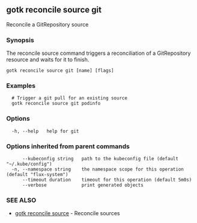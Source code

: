 ## gotk reconcile source git

Reconcile a GitRepository source

### Synopsis

The reconcile source command triggers a reconciliation of a GitRepository resource and waits for it to finish.

```
gotk reconcile source git [name] [flags]
```

### Examples

```
  # Trigger a git pull for an existing source
  gotk reconcile source git podinfo

```

### Options

```
  -h, --help   help for git
```

### Options inherited from parent commands

```
      --kubeconfig string   path to the kubeconfig file (default "~/.kube/config")
  -n, --namespace string    the namespace scope for this operation (default "flux-system")
      --timeout duration    timeout for this operation (default 5m0s)
      --verbose             print generated objects
```

### SEE ALSO

* [gotk reconcile source](gotk_reconcile_source.md)	 - Reconcile sources

